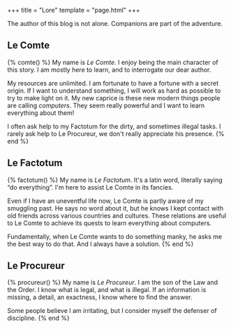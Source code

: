 +++
title = "Lore"
template = "page.html"
+++

The author of this blog is not alone. Companions are part of the adventure.

## Le Comte

{% comte() %}
My name is _Le Comte_. I enjoy being the main character of this story. I am
mostly here to learn, and to interrogate our dear author.

My resources are unlimited. I am fortunate to have a fortune with a secret
origin. If I want to understand something, I will work as hard as possible to
try to make light on it. My new caprice is these new modern things people are
calling _computers_. They seem really powerful and I want to learn everything
about them!

I often ask help to my Factotum for the dirty, and sometimes illegal tasks. I
rarely ask help to Le Procureur, we don't really appreciate his presence.
{% end %}

## Le Factotum

{% factotum() %}
My name is _Le Factotum_. It's a latin word, literally saying “do everything”.
I'm here to assist Le Comte in its fancies.

Even if I have an uneventful life now, Le Comte is partly aware of my smuggling
past. He says no word about it, but he knows I kept contact with old friends
across various countries and cultures. These relations are useful to Le Comte to
achieve its quests to learn everything about computers.

Fundamentally, when Le Comte wants to do something manky, he asks me the best
way to do that. And I always have a solution.
{% end %}

## Le Procureur

{% procureur() %}
My name is _Le Procureur_. I am the son of the Law and the Order. I know what
is legal, and what is illegal. If an information is missing, a detail, an
exactness, I know where to find the answer.

Some people believe I am irritating, but I consider myself the defenser of
discipline.
{% end %}
